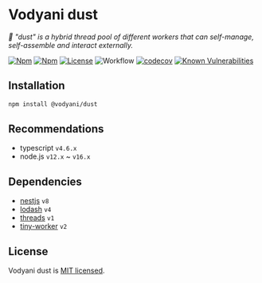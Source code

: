 # Vodyani dust

*🌟 "dust" is a hybrid thread pool of different workers that can self-manage, self-assemble and interact externally.*

[![Npm](https://img.shields.io/npm/v/@vodyani/dust)](https://www.npmjs.com/package/@vodyani/dust)
[![Npm](https://img.shields.io/npm/dm/@vodyani/dust)](https://www.npmjs.com/package/@vodyani/dust)
[![License](https://img.shields.io/github/license/vodyani/dust)](LICENSE)
![Workflow](https://github.com/vodyani/dust/actions/workflows/release.yml/badge.svg)
[![codecov](https://codecov.io/gh/vodyani/dust/branch/master/graph/badge.svg?token=AF1JT0XG4N)](https://codecov.io/gh/vodyani/dust)
[![Known Vulnerabilities](https://snyk.io/test/github/vodyani/dust/badge.svg?targetFile=package.json)](https://snyk.io/test/github/vodyani/dust?targetFile=package.json)

## Installation

```sh
npm install @vodyani/dust
```

## Recommendations

- typescript `v4.6.x`
- node.js `v12.x` ~ `v16.x`

## Dependencies

- [nestjs](https://github.com/nestjs) `v8`
- [lodash](https://github.com/lodash/lodash) `v4`
- [threads](https://github.com/andywer/threads.js) `v1`
- [tiny-worker](https://github.com/avoidwork/tiny-worker) `v2`

## License

Vodyani dust is [MIT licensed](LICENSE).
